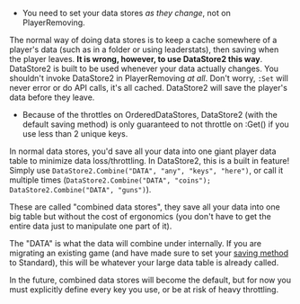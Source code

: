 - You need to set your data stores *as they change*, not on PlayerRemoving.

The normal way of doing data stores is to keep a cache somewhere of a player's data (such as in a folder or using leaderstats), then saving when the player leaves. **It is wrong, however, to use DataStore2 this way**. DataStore2 is built to be used whenever your data actually changes. You shouldn't invoke DataStore2 in PlayerRemoving *at all*. Don't worry, `:Set` will never error or do API calls, it's all cached. DataStore2 will save the player's data before they leave.

- Because of the throttles on OrderedDataStores, DataStore2 (with the default saving method) is only guaranteed to not throttle on :Get() if you use less than 2 unique keys.

In normal data stores, you'd save all your data into one giant player data table to minimize data loss/throttling. In DataStore2, this is a built in feature! Simply use `DataStore2.Combine("DATA", "any", "keys", "here")`, or call it multiple times (`DataStore2.Combine("DATA", "coins"); DataStore2.Combine("DATA", "guns")`).

These are called "combined data stores", they save all your data into one big table but without the cost of ergonomics (you don't have to get the entire data just to manipulate one part of it).

The "DATA" is what the data will combine under internally. If you are migrating an existing game (and have made sure to set your [saving method](../../advanced/saving_methods/) to Standard), this will be whatever your large data table is already called.

In the future, combined data stores will become the default, but for now you must explicitly define every key you use, or be at risk of heavy throttling.
